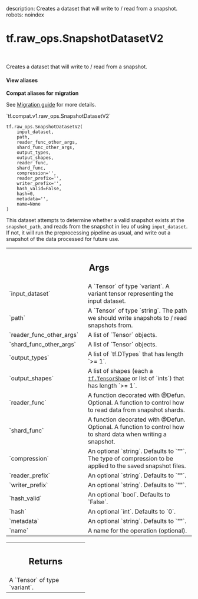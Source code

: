 description: Creates a dataset that will write to / read from a snapshot.
robots: noindex

# tf.raw_ops.SnapshotDatasetV2

<!-- Insert buttons and diff -->

<table class="tfo-notebook-buttons tfo-api nocontent" align="left">

</table>



Creates a dataset that will write to / read from a snapshot.


<section class="expandable">
  <h4 class="showalways">View aliases</h4>
  <p>
<b>Compat aliases for migration</b>
<p>See
<a href="https://www.tensorflow.org/guide/migrate">Migration guide</a> for
more details.</p>
<p>`tf.compat.v1.raw_ops.SnapshotDatasetV2`</p>
</p>
</section>

<pre class="devsite-click-to-copy prettyprint lang-py tfo-signature-link">
<code>tf.raw_ops.SnapshotDatasetV2(
    input_dataset,
    path,
    reader_func_other_args,
    shard_func_other_args,
    output_types,
    output_shapes,
    reader_func,
    shard_func,
    compression=&#x27;&#x27;,
    reader_prefix=&#x27;&#x27;,
    writer_prefix=&#x27;&#x27;,
    hash_valid=False,
    hash=0,
    metadata=&#x27;&#x27;,
    name=None
)
</code></pre>



<!-- Placeholder for "Used in" -->

This dataset attempts to determine whether a valid snapshot exists at the
`snapshot_path`, and reads from the snapshot in lieu of using `input_dataset`.
If not, it will run the preprocessing pipeline as usual, and write out a
snapshot of the data processed for future use.

<!-- Tabular view -->
 <table class="responsive fixed orange">
<colgroup><col width="214px"><col></colgroup>
<tr><th colspan="2"><h2 class="add-link">Args</h2></th></tr>

<tr>
<td>
`input_dataset`<a id="input_dataset"></a>
</td>
<td>
A `Tensor` of type `variant`.
A variant tensor representing the input dataset.
</td>
</tr><tr>
<td>
`path`<a id="path"></a>
</td>
<td>
A `Tensor` of type `string`.
The path we should write snapshots to / read snapshots from.
</td>
</tr><tr>
<td>
`reader_func_other_args`<a id="reader_func_other_args"></a>
</td>
<td>
A list of `Tensor` objects.
</td>
</tr><tr>
<td>
`shard_func_other_args`<a id="shard_func_other_args"></a>
</td>
<td>
A list of `Tensor` objects.
</td>
</tr><tr>
<td>
`output_types`<a id="output_types"></a>
</td>
<td>
A list of `tf.DTypes` that has length `>= 1`.
</td>
</tr><tr>
<td>
`output_shapes`<a id="output_shapes"></a>
</td>
<td>
A list of shapes (each a <a href="../../tf/TensorShape.md"><code>tf.TensorShape</code></a> or list of `ints`) that has length `>= 1`.
</td>
</tr><tr>
<td>
`reader_func`<a id="reader_func"></a>
</td>
<td>
A function decorated with @Defun.
Optional. A function to control how to read data from snapshot shards.
</td>
</tr><tr>
<td>
`shard_func`<a id="shard_func"></a>
</td>
<td>
A function decorated with @Defun.
Optional. A function to control how to shard data when writing a snapshot.
</td>
</tr><tr>
<td>
`compression`<a id="compression"></a>
</td>
<td>
An optional `string`. Defaults to `""`.
The type of compression to be applied to the saved snapshot files.
</td>
</tr><tr>
<td>
`reader_prefix`<a id="reader_prefix"></a>
</td>
<td>
An optional `string`. Defaults to `""`.
</td>
</tr><tr>
<td>
`writer_prefix`<a id="writer_prefix"></a>
</td>
<td>
An optional `string`. Defaults to `""`.
</td>
</tr><tr>
<td>
`hash_valid`<a id="hash_valid"></a>
</td>
<td>
An optional `bool`. Defaults to `False`.
</td>
</tr><tr>
<td>
`hash`<a id="hash"></a>
</td>
<td>
An optional `int`. Defaults to `0`.
</td>
</tr><tr>
<td>
`metadata`<a id="metadata"></a>
</td>
<td>
An optional `string`. Defaults to `""`.
</td>
</tr><tr>
<td>
`name`<a id="name"></a>
</td>
<td>
A name for the operation (optional).
</td>
</tr>
</table>



<!-- Tabular view -->
 <table class="responsive fixed orange">
<colgroup><col width="214px"><col></colgroup>
<tr><th colspan="2"><h2 class="add-link">Returns</h2></th></tr>
<tr class="alt">
<td colspan="2">
A `Tensor` of type `variant`.
</td>
</tr>

</table>


